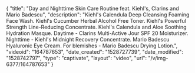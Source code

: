 {
    "title": "Day and Nighttime Skin Care Routine feat. Kiehl's, Clarins and Mario Badescu",
    "description": "Kiehl's Calendula Deep Cleansing Foaming Face Wash. Kiehl's Cucumber Herbal Alcohol Free Toner. Kiehl's Powerful Strength Line-Reducing Concentrate. Kiehl's Calendula and Aloe Soothing Hydration Masque. Daytime - Clarins Multi-Active Jour SPF 20 Moisturizer. Nighttime - Kiehl's Midnight Recovery Concentrate. Mario Badescu Hyaluronic Eye Cream. For blemishes - Mario Badescu Drying Lotion.",
    "videoid": "164787653",
    "date_created": "1528727739",
    "date_modified": "1528742797",
    "type": "captivate",
    "layout": "video",
    "url": "\/v\/img-6377\/164787653"
}